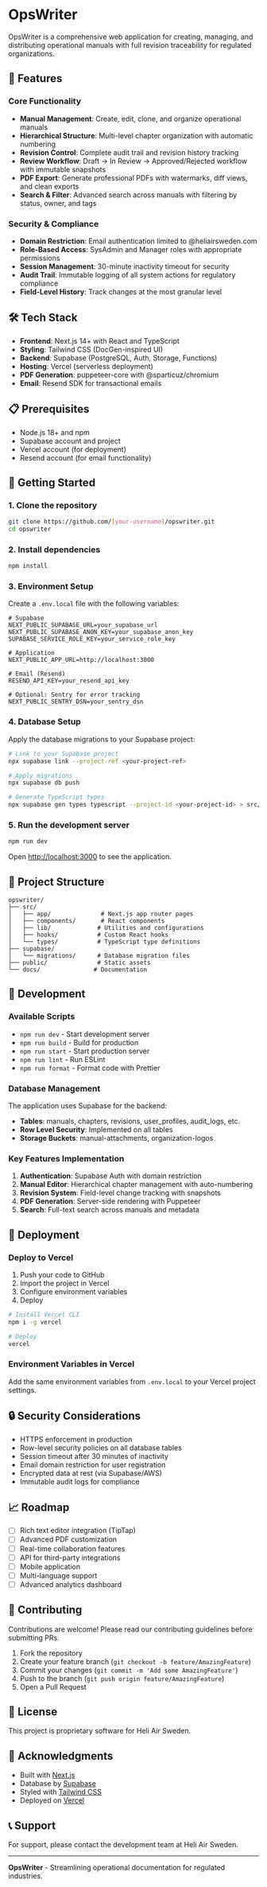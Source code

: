 # OpsWriter

OpsWriter is a comprehensive web application for creating, managing, and distributing operational manuals with full revision traceability for regulated organizations.

## 🚀 Features

### Core Functionality
- **Manual Management**: Create, edit, clone, and organize operational manuals
- **Hierarchical Structure**: Multi-level chapter organization with automatic numbering
- **Revision Control**: Complete audit trail and revision history tracking
- **Review Workflow**: Draft → In Review → Approved/Rejected workflow with immutable snapshots
- **PDF Export**: Generate professional PDFs with watermarks, diff views, and clean exports
- **Search & Filter**: Advanced search across manuals with filtering by status, owner, and tags

### Security & Compliance
- **Domain Restriction**: Email authentication limited to @heliairsweden.com
- **Role-Based Access**: SysAdmin and Manager roles with appropriate permissions
- **Session Management**: 30-minute inactivity timeout for security
- **Audit Trail**: Immutable logging of all system actions for regulatory compliance
- **Field-Level History**: Track changes at the most granular level

## 🛠 Tech Stack

- **Frontend**: Next.js 14+ with React and TypeScript
- **Styling**: Tailwind CSS (DocGen-inspired UI)
- **Backend**: Supabase (PostgreSQL, Auth, Storage, Functions)
- **Hosting**: Vercel (serverless deployment)
- **PDF Generation**: puppeteer-core with @sparticuz/chromium
- **Email**: Resend SDK for transactional emails

## 📋 Prerequisites

- Node.js 18+ and npm
- Supabase account and project
- Vercel account (for deployment)
- Resend account (for email functionality)

## 🚀 Getting Started

### 1. Clone the repository

```bash
git clone https://github.com/[your-username]/opswriter.git
cd opswriter
```

### 2. Install dependencies

```bash
npm install
```

### 3. Environment Setup

Create a `.env.local` file with the following variables:

```env
# Supabase
NEXT_PUBLIC_SUPABASE_URL=your_supabase_url
NEXT_PUBLIC_SUPABASE_ANON_KEY=your_supabase_anon_key
SUPABASE_SERVICE_ROLE_KEY=your_service_role_key

# Application
NEXT_PUBLIC_APP_URL=http://localhost:3000

# Email (Resend)
RESEND_API_KEY=your_resend_api_key

# Optional: Sentry for error tracking
NEXT_PUBLIC_SENTRY_DSN=your_sentry_dsn
```

### 4. Database Setup

Apply the database migrations to your Supabase project:

```bash
# Link to your Supabase project
npx supabase link --project-ref <your-project-ref>

# Apply migrations
npx supabase db push

# Generate TypeScript types
npx supabase gen types typescript --project-id <your-project-id> > src/types/database.types.ts
```

### 5. Run the development server

```bash
npm run dev
```

Open [http://localhost:3000](http://localhost:3000) to see the application.

## 📂 Project Structure

```
opswriter/
├── src/
│   ├── app/              # Next.js app router pages
│   ├── components/       # React components
│   ├── lib/             # Utilities and configurations
│   ├── hooks/           # Custom React hooks
│   └── types/           # TypeScript type definitions
├── supabase/
│   └── migrations/      # Database migration files
├── public/              # Static assets
└── docs/               # Documentation
```

## 🔧 Development

### Available Scripts

- `npm run dev` - Start development server
- `npm run build` - Build for production
- `npm run start` - Start production server
- `npm run lint` - Run ESLint
- `npm run format` - Format code with Prettier

### Database Management

The application uses Supabase for the backend:

- **Tables**: manuals, chapters, revisions, user_profiles, audit_logs, etc.
- **Row Level Security**: Implemented on all tables
- **Storage Buckets**: manual-attachments, organization-logos

### Key Features Implementation

1. **Authentication**: Supabase Auth with domain restriction
2. **Manual Editor**: Hierarchical chapter management with auto-numbering
3. **Revision System**: Field-level change tracking with snapshots
4. **PDF Generation**: Server-side rendering with Puppeteer
5. **Search**: Full-text search across manuals and metadata

## 🚢 Deployment

### Deploy to Vercel

1. Push your code to GitHub
2. Import the project in Vercel
3. Configure environment variables
4. Deploy

```bash
# Install Vercel CLI
npm i -g vercel

# Deploy
vercel
```

### Environment Variables in Vercel

Add the same environment variables from `.env.local` to your Vercel project settings.

## 🔒 Security Considerations

- HTTPS enforcement in production
- Row-level security policies on all database tables
- Session timeout after 30 minutes of inactivity
- Email domain restriction for user registration
- Encrypted data at rest (via Supabase/AWS)
- Immutable audit logs for compliance

## 📈 Roadmap

- [ ] Rich text editor integration (TipTap)
- [ ] Advanced PDF customization
- [ ] Real-time collaboration features
- [ ] API for third-party integrations
- [ ] Mobile application
- [ ] Multi-language support
- [ ] Advanced analytics dashboard

## 🤝 Contributing

Contributions are welcome! Please read our contributing guidelines before submitting PRs.

1. Fork the repository
2. Create your feature branch (`git checkout -b feature/AmazingFeature`)
3. Commit your changes (`git commit -m 'Add some AmazingFeature'`)
4. Push to the branch (`git push origin feature/AmazingFeature`)
5. Open a Pull Request

## 📄 License

This project is proprietary software for Heli Air Sweden.

## 🙏 Acknowledgments

- Built with [Next.js](https://nextjs.org/)
- Database by [Supabase](https://supabase.com/)
- Styled with [Tailwind CSS](https://tailwindcss.com/)
- Deployed on [Vercel](https://vercel.com/)

## 📞 Support

For support, please contact the development team at Heli Air Sweden.

---

**OpsWriter** - Streamlining operational documentation for regulated industries.